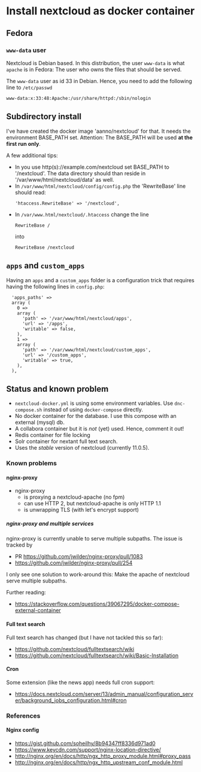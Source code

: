 # Install nextcloud as docker container

## Fedora

### `www-data` user

Nextcloud is Debian based. In this distribution, the user `www-data` is what 
`apache` is in Fedora: The user who owns the files that should be served.

The `www-data` user as id 33 in Debian. Hence, you need to add the following
line to `/etc/passwd`

```
www-data:x:33:48:Apache:/usr/share/httpd:/sbin/nologin
```

## Subdirectory install

I've have created the docker image 'aanno/nextcloud' for that. It needs the environment 
BASE_PATH set. Attention: The BASE_PATH will be used **at the first run only**.

A few additional tips:

* In you use http(s)://example.com/nextcloud set BASE_PATH to '/nextcloud'. The data 
  directory should than reside in '/var/www/html/nextcloud/data' as well.
* In `/var/www/html/nextcloud/config/config.php` the 'RewriteBase' line should
  read:
  ```
  'htaccess.RewriteBase' => '/nextcloud',
  ```
* In `/var/www.html/nextcloud/.htaccess` change the line
  ```
  RewriteBase /
  ```
  into
  ```
  RewriteBase /nextcloud
  ```
  
## `apps` and `custom_apps`

Having an `apps` and a `custom_apps` folder is a configuration trick that 
requires having the following lines in `config.php`:

```
  'apps_paths' =>
  array (
    0 =>
    array (
      'path' => '/var/www/html/nextcloud/apps',
      'url' => '/apps',
      'writable' => false,
    ),
    1 =>
    array (
      'path' => '/var/www/html/nextcloud/custom_apps',
      'url' => '/custom_apps',
      'writable' => true,
    ),
  ),
```

## Status and known problem

* `nextcloud-docker.yml` is using some environment variables. Use 
  `dnc-compose.sh` instead of using `docker-compose` directly.
* No docker container for the database. I use this compose with an external 
  (mysql) db.
* A collabora container but it is _not_ (yet) used. Hence, comment it out!
* Redis container for file locking
* Solr container for nextant full text search.
* Uses the _stable_ version of nextcloud (currently 11.0.5).

### Known problems

#### nginx-proxy

* nginx-proxy 
  + is proxying a nextcloud-apache (no fpm)
  + can use HTTP 2, but nextcloud-apache is only HTTP 1.1
  + is unwrapping TLS (with let's encrypt support)

##### nginx-proxy and multiple services

nginx-proxy is currently unable to serve multiple subpaths. The issue is tracked by

* PR https://github.com/jwilder/nginx-proxy/pull/1083
* https://github.com/jwilder/nginx-proxy/pull/254

I only see one solution to work-around this: Make the apache of nextcloud 
serve multiple subpaths.

Further reading:

* https://stackoverflow.com/questions/39067295/docker-compose-external-container

#### Full text search

Full text search has changed (but I have not tackled this so far):

* https://github.com/nextcloud/fulltextsearch/wiki
* https://github.com/nextcloud/fulltextsearch/wiki/Basic-Installation

#### Cron

Some extension (like the news app) needs full cron support:

* https://docs.nextcloud.com/server/13/admin_manual/configuration_server/background_jobs_configuration.html#cron

### References

#### Nginx config

* https://gist.github.com/soheilhy/8b94347ff8336d971ad0
* https://www.keycdn.com/support/nginx-location-directive/
* http://nginx.org/en/docs/http/ngx_http_proxy_module.html#proxy_pass
* http://nginx.org/en/docs/http/ngx_http_upstream_conf_module.html
